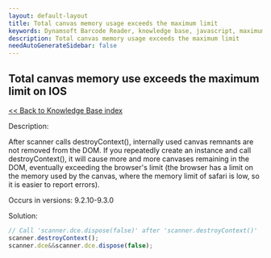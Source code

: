 ```yaml
---
layout: default-layout
title: Total canvas memory usage exceeds the maximum limit
keywords: Dynamsoft Barcode Reader, knowledge base, javascript, maximum limit, canvas
description: Total canvas memory usage exceeds the maximum limit
needAutoGenerateSidebar: false
---
```


## Total canvas memory use exceeds the maximum limit on IOS

[<< Back to Knowledge Base index](index.md)

Description: 

After scanner calls destroyContext(), internally used canvas remnants are not removed from the DOM. If you repeatedly create an instance and call destroyContext(), it will cause more and more canvases remaining in the DOM, eventually exceeding the browser's limit (the browser has a limit on the memory used by the canvas, where the memory limit of safari is low, so it is easier to report errors).

Occurs in versions: 9.2.10-9.3.0

Solution:

```javascript
// Call 'scanner.dce.dispose(false)' after 'scanner.destroyContext()'
scanner.destroyContext();
scanner.dce&&scanner.dce.dispose(false);
```
